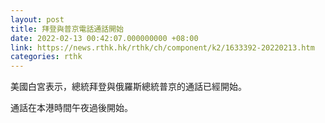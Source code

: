 ```yaml
---
layout: post
title: 拜登與普京電話通話開始
date: 2022-02-13 00:42:07.000000000 +08:00
link: https://news.rthk.hk/rthk/ch/component/k2/1633392-20220213.htm
categories: rthk
---
```


美國白宮表示，總統拜登與俄羅斯總統普京的通話已經開始。

通話在本港時間午夜過後開始。
